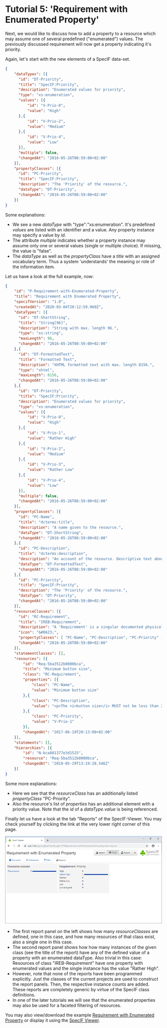 # Tutorial 5: 'Requirement with Enumerated Property'

Next, we would like to discuss how to add a property to a resource which may assume one of several predefined (\"enumerated\") values. The previously discussed requirement will now get a property indicating it's  priority.

Again, let's start with the new elements of a SpecIF data-set.

```json
{
    "dataTypes": [{
      "id": "DT-Priority",
      "title": "SpecIF:Priority",
      "description": "Enumerated values for priority",
      "type": "xs:enumeration",
      "values": [{
          "id": "V-Prio-0",
          "value": "High"
      },{
          "id": "V-Prio-2",
          "value": "Medium"
      },{
          "id": "V-Prio-4",
          "value": "Low"
      }],
      "multiple": false,
      "changedAt": "2016-05-26T08:59:00+02:00"
    }],
    "propertyClasses": [{
      "id": "PC-Priority",
      "title": "SpecIF:Priority",
      "description": "The 'Priority' of the resource.",
      "dataType": "DT-Priority",
      "changedAt": "2016-05-26T08:59:00+02:00"
    }]
}
```

Some explanations:
- We see a new *dataType* with \"type\":\"xs:enumeration\". It's predefined *values* are listed with an identifier and a value. Any property instance may specify a value by *id*.
- The attribute *multiple* indicates whether a property instance may assume only one or several values (single or multiple choice). If missing, the value is \"false\".
- The *dataType* as well as the *propertyClass* have a *title* with an assigned vocabulary term. Thus a system \'understands\' the meaning or role of the information item. 


Let us have a look at the full example, now:

```json
{
    "id": "P-Requirement-with-Enumerated-Property",
    "title": "Requirement with Enumerated Property",
    "specifVersion": "1.0",
    "createdAt": "2020-03-04T20:12:59.960Z",
    "dataTypes": [{
      "id": "DT-ShortString",
      "title": "String[96]",
      "description": "String with max. length 96.",
      "type": "xs:string",
      "maxLength": 96,
      "changedAt": "2016-05-26T08:59:00+02:00"
    },{
      "id": "DT-FormattedText",
      "title": "Formatted Text",
      "description": "XHTML formatted text with max. length 8156.",
      "type": "xhtml",
      "maxLength": 8156,
      "changedAt": "2016-05-26T08:59:00+02:00"
    },{
      "id": "DT-Priority",
      "title": "SpecIF:Priority",
      "description": "Enumerated values for priority",
      "type": "xs:enumeration",
      "values": [{
          "id": "V-Prio-0",
          "value": "High"
      },{
          "id": "V-Prio-1",
          "value": "Rather High"
      },{
          "id": "V-Prio-2",
          "value": "Medium"
      },{
          "id": "V-Prio-3",
          "value": "Rather Low"
      },{
          "id": "V-Prio-4",
          "value": "Low"
      }],
      "multiple": false,
      "changedAt": "2016-05-26T08:59:00+02:00"
    }],
    "propertyClasses": [{
      "id": "PC-Name",
      "title": "dcterms:title",
      "description": "A name given to the resource.",
      "dataType": "DT-ShortString",
      "changedAt": "2016-05-26T08:59:00+02:00"
    },{
      "id": "PC-Description",
      "title": "dcterms:description",
      "description": "An account of the resource. Descriptive text about the resource represented as rich text in XHTML.",
      "dataType": "DT-FormattedText",
      "changedAt": "2016-05-26T08:59:00+02:00"
    },{
      "id": "PC-Priority",
      "title": "SpecIF:Priority",
      "description": "The 'Priority' of the resource.",
      "dataType": "DT-Priority",
      "changedAt": "2016-05-26T08:59:00+02:00"
    }],
    "resourceClasses": [{
      "id": "RC-Requirement",
      "title": "IREB:Requirement",
      "description": "A 'Requirement' is a singular documented physical and functional need that a particular design, product or process must be able to perform.",
      "icon": "&#8623;",
      "propertyClasses": [ "PC-Name", "PC-Description", "PC-Priority" ],
      "changedAt": "2016-05-26T08:59:00+02:00"
    }],
    "statementClasses": [],
    "resources": [{
        "id": "Req-5ba3512b0000bca",
        "title": "Minimum button size",
        "class": "RC-Requirement",
        "properties": [{
            "class": "PC-Name",
            "value": "Minimum button size"
        },{
            "class": "PC-Description",
            "value": "<p>The <i>button size</i> MUST not be less than 20mm in diameter.</p>"
        },{
            "class": "PC-Priority",
            "value": "V-Prio-1"
        }],
        "changedAt": "2017-06-19T20:13:08+02:00"
    }],
    "statements": [],
    "hierarchies": [{
        "id": "N-bca801377e3d1525",
        "resource": "Req-5ba3512b0000bca",
        "changedAt": "2019-05-29T13:19:28.546Z"
    }]
}
```

Some more explanations:
- Here we see that the *resourceClass* has an additionally listed *propertyClass* \"PC-Priority\".
- Also the resource's list of *properties* has an additional element with a priority value. Note that the *id* of a *dataType.value* is being referenced.


Finally let us have a look at the tab \"Reports\" of the SpecIF-Viewer. You may check yourself by clicking the link at the very lower right corner of this page. 

![Requirement with Enumerated-Property Reports](./images/Requirement-with-Enumerated-Property-Reports.png)

- The first report panel on the left shows how many *resourceClasses* are defined, one in this case, and how many resources of that class exist, also a single one in this case.
- The second report panel shows how how many instances of the given class (see the title of the report) have any of the defined value of a property with an enumerated dataType. Also trivial in this case: Resources of class \"IREB-Requirement\" have one property with enumerated values and the single instance has the value \"Rather High\".
- However, note that none of the reports have been programmed explicitly. Just the classes of the current projects are used to construct the report panels. Then, the respective instance counts are added. These reports are completely generic by virtue of the SpecIF class definitions.
- In one of the later tutorials we will see that the enumerated properties may also be used for a faceted filtering of resources.


You may also view/download the example [Requirement with Enumerated Property](http://specif.de/examples/05_Requirement-with-Enumerated-Property.specif "SpecIF Example \'Requirement with Enumerated Property\'") or display it using the [SpecIF Viewer](http://specif.de/apps/view#import=../examples/05_Requirement-with-Enumerated-Property.specif).

